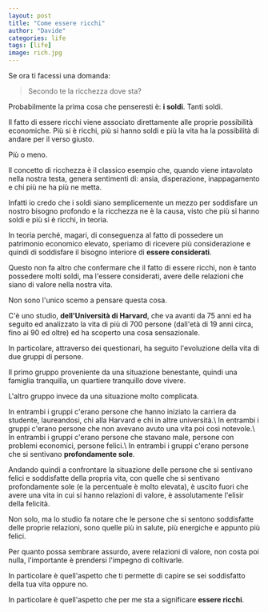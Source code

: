 ```yaml
---
layout: post
title: "Come essere ricchi"
author: "Davide"
categories: life
tags: [life]
image: rich.jpg
---
```


Se ora ti facessi una domanda: 

> Secondo te la ricchezza dove sta?

Probabilmente la prima cosa che penseresti è: **i soldi**. Tanti soldi.

Il fatto di essere ricchi viene associato direttamente alle proprie possibilità economiche. Più si è ricchi, più si hanno soldi e più la vita ha la possibilità di andare per il verso giusto. 

Più o meno. 

Il concetto di ricchezza è il classico esempio che, quando viene intavolato nella nostra testa, genera sentimenti di: ansia, disperazione, inappagamento e chi più ne ha più ne metta. 

Infatti io credo che i soldi siano semplicemente un mezzo per soddisfare un nostro bisogno profondo e la ricchezza ne è la causa, visto che più si hanno soldi e più si è ricchi, in teoria. 

In teoria perché, magari, di conseguenza al fatto di possedere un patrimonio economico elevato, speriamo di ricevere più considerazione e quindi di soddisfare il bisogno interiore di **essere considerati**.

Questo non fa altro che confermare che il fatto di essere ricchi, non è tanto possedere molti soldi, ma l'essere considerati, avere delle relazioni che siano di valore nella nostra vita. 

Non sono l'unico scemo a pensare questa cosa. 

C'è uno studio, **dell'Università di Harvard**, che va avanti da 75 anni ed ha seguito ed analizzato la vita di più di 700 persone (dall'età di 19 anni circa, fino ai 90 ed oltre) ed ha scoperto una cosa sensazionale. 

In particolare, attraverso dei questionari, ha seguito l'evoluzione della vita di due gruppi di persone. 

Il primo gruppo proveniente da una situazione benestante, quindi una famiglia tranquilla, un quartiere tranquillo dove vivere. 

L'altro gruppo invece da una situazione molto complicata.

In entrambi i gruppi c'erano persone che hanno iniziato la carriera da studente, laureandosi, chi alla Harvard e chi in altre università.\\
In entrambi i gruppi c'erano persone che non avevano avuto una vita poi così notevole.\\
In entrambi i gruppi c'erano persone che stavano male, persone con problemi economici, persone felici.\\
In entrambi i gruppi c'erano persone che si sentivano **profondamente sole**.

Andando quindi a confrontare la situazione delle persone che si sentivano felici e soddisfatte della propria vita, con quelle che si sentivano profondamente sole (e la percentuale è molto elevata), è uscito fuori che avere una vita in cui si hanno relazioni di valore, è assolutamente l'elisir della felicità. 

Non solo, ma lo studio fa notare che le persone che si sentono soddisfatte delle proprie relazioni, sono quelle più in salute, più energiche e appunto più felici. 

Per quanto possa sembrare assurdo, avere relazioni di valore, non costa poi nulla, l'importante è prendersi l'impegno di coltivarle.

In particolare è quell'aspetto che ti permette di capire se sei soddisfatto della tua vita oppure no.

In particolare è quell'aspetto che per me sta a significare **essere ricchi**.


